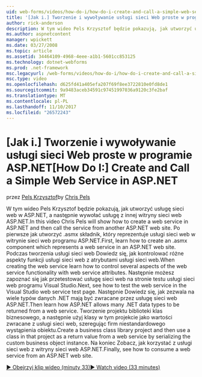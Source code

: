 ```yaml
---
uid: web-forms/videos/how-do-i/how-do-i-create-and-call-a-simple-web-service-in-aspnet
title: '[Jak i.] Tworzenie i wywoływanie usługi sieci Web proste w programie ASP.NET | Dokumentacja firmy Microsoft'
author: rick-anderson
description: W tym wideo Pels Krzysztof będzie pokazują, jak utworzyć usługę sieci web w ASP.NET, a następnie wywołać usługę z innej witryny sieci web ASP.NET. Po pierwsze Dowiedz się, jak utworzyć...
ms.author: aspnetcontent
manager: wpickett
ms.date: 03/27/2008
ms.topic: article
ms.assetid: 34464109-4968-4eee-a1b1-5601cc853125
ms.technology: dotnet-webforms
ms.prod: .net-framework
msc.legacyurl: /web-forms/videos/how-do-i/how-do-i-create-and-call-a-simple-web-service-in-aspnet
msc.type: video
ms.openlocfilehash: d625fd41a405efa207f69f8ee3722810e0fd8de1
ms.sourcegitcommit: 9a9483aceb34591c97451997036a9120c3fe2baf
ms.translationtype: MT
ms.contentlocale: pl-PL
ms.lasthandoff: 11/10/2017
ms.locfileid: "26572243"
---
```

<a name="how-do-i-create-and-call-a-simple-web-service-in-aspnet"></a><span data-ttu-id="56e27-104">[Jak i.] Tworzenie i wywoływanie usługi sieci Web proste w programie ASP.NET</span><span class="sxs-lookup"><span data-stu-id="56e27-104">[How Do I:] Create and Call a Simple Web Service in ASP.NET</span></span>
====================
<span data-ttu-id="56e27-105">przez [Pels Krzysztof](https://twitter.com/chrispels)</span><span class="sxs-lookup"><span data-stu-id="56e27-105">by [Chris Pels](https://twitter.com/chrispels)</span></span>

<span data-ttu-id="56e27-106">W tym wideo Pels Krzysztof będzie pokazują, jak utworzyć usługę sieci web w ASP.NET, a następnie wywołać usługę z innej witryny sieci web ASP.NET.</span><span class="sxs-lookup"><span data-stu-id="56e27-106">In this video Chris Pels will show how to create a web service in ASP.NET and then call the service from another ASP.NET web site.</span></span> <span data-ttu-id="56e27-107">Po pierwsze jak utworzyć .asmx składnik, który reprezentuje usługi sieci web w witrynie sieci web programu ASP.NET.</span><span class="sxs-lookup"><span data-stu-id="56e27-107">First, learn how to create an .asmx component which represents a web service in an ASP.NET web site.</span></span> <span data-ttu-id="56e27-108">Podczas tworzenia usługi sieci web Dowiedz się, jak kontrolować różne aspekty funkcji usługi sieci web z atrybutami usługi sieci web.</span><span class="sxs-lookup"><span data-stu-id="56e27-108">When creating the web service learn how to control several aspects of the web service functionality with web service attributes.</span></span> <span data-ttu-id="56e27-109">Następnie możesz zapoznać się jak przetestować usługę sieci web na stronie testu usługi sieci web programu Visual Studio.</span><span class="sxs-lookup"><span data-stu-id="56e27-109">Next, see how to test the web service in the Visual Studio web service test page.</span></span> <span data-ttu-id="56e27-110">Następnie Dowiedz się, jak zezwala na wiele typów danych .NET mają być zwracane przez usługę sieci web ASP.NET.</span><span class="sxs-lookup"><span data-stu-id="56e27-110">Then learn how ASP.NET allows many .NET data types to be returned from a web service.</span></span> <span data-ttu-id="56e27-111">Tworzenie projektu biblioteki klas biznesowego, a następnie użyj klasy w tym projekcie jako wartości zwracane z usługi sieci web, szeregując firm niestandardowego wystąpienia obiektu.</span><span class="sxs-lookup"><span data-stu-id="56e27-111">Create a business class library project and then use a class in that project as a return value from a web service by serializing the custom business object instance.</span></span> <span data-ttu-id="56e27-112">Na koniec Zobacz, jak korzystać z usługi sieci web z witryny sieci web ASP.NET.</span><span class="sxs-lookup"><span data-stu-id="56e27-112">Finally, see how to consume a web service from an ASP.NET web site.</span></span>

[<span data-ttu-id="56e27-113">&#9654; Obejrzyj klip wideo (minuty 33)</span><span class="sxs-lookup"><span data-stu-id="56e27-113">&#9654; Watch video (33 minutes)</span></span>](https://channel9.msdn.com/Blogs/ASP-NET-Site-Videos/how-do-i-create-and-call-a-simple-web-service-in-aspnet)

